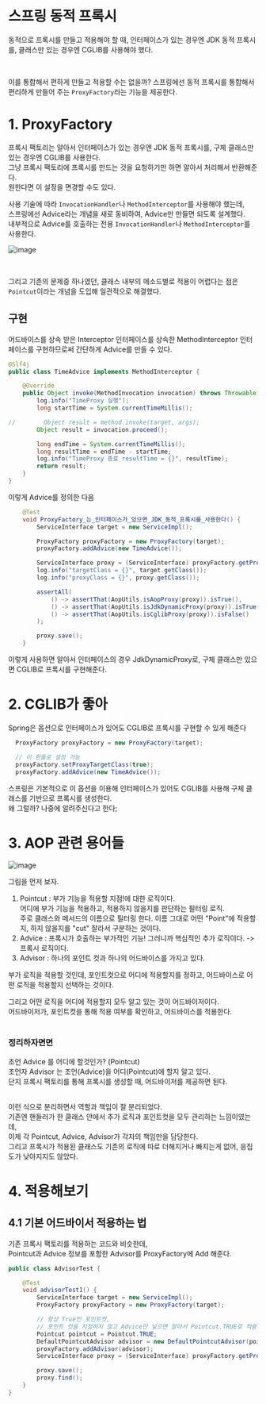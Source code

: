 # 스프링 동적 프록시
동적으로 프록시를 만들고 적용해야 할 때,
인터페이스가 있는 경우엔 JDK 동적 프록시를, 클래스만 있는 경우엔 CGLIB를 사용해야 했다.

<br>

이를 통합해서 편하게 만들고 적용할 수는 없을까?
스프링에선 동적 프록시를 통합해서 편리하게 만들어 주는 `ProxyFactory`라는 기능을 제공한다.


# 1. ProxyFactory

프록시 팩토리는 알아서 인터페이스가 있는 경우엔 JDK 동적 프록시를, 구체 클래스만 있는 경우엔 CGLIB를 사용한다. <Br>
그냥 프록시 팩토리에 프록시를 만드는 것을 요청하기만 하면 알아서 처리해서 반환해준다. <Br>
원한다면 이 설정을 면경할 수도 있다. <Br>

사용 기술에 따라 `InvocationHandler`나 `MethodInterceptor`를 사용해야 했는데, <br>
스프링에선 Advice라는 개념을 새로 동비하여, Advice만 만들면 되도록 설계했다. <Br>
내부적으로 Advice를 호출하는 전용 `InvocationHandler`나 `MethodInterceptor`를 사용한다.

![image](https://github.com/binary-ho/spring-advanced/assets/71186266/4dbf594c-a8de-4e33-94ae-5e66f0f27a93)

<br>

그리고 기존의 문제중 하나였던, 클래스 내부의 메소드별로 적용이 어렵다는 점은 `Pointcut`이라는 개념을 도입해 일관적으로 해결했다.

## 구현

어드바이스를 상속 받은 Interceptor 인터페이스를 상속한 MethodInterceptor 인터페이스를 구현하므로써 간단하게 Advice를 만들 수 있다.

```java
@Slf4j
public class TimeAdvice implements MethodInterceptor {

    @Override
    public Object invoke(MethodInvocation invocation) throws Throwable {
        log.info("TimeProxy 실행");
        long startTime = System.currentTimeMillis();

//        Object result = method.invoke(target, args);
        Object result = invocation.proceed();

        long endTime = System.currentTimeMillis();
        long resultTime = endTime - startTime;
        log.info("TimeProxy 종료 resultTime = {}", resultTime);
        return result;
    }
}
```
이렇게 Advice를 정의한 다음

```java
    @Test
    void ProxyFactory_는_인터페이스가_있으면_JDK_동적_프록시를_사용한다() {
        ServiceInterface target = new ServiceImpl();

        ProxyFactory proxyFactory = new ProxyFactory(target);
        proxyFactory.addAdvice(new TimeAdvice());

        ServiceInterface proxy = (ServiceInterface) proxyFactory.getProxy();
        log.info("targetClass = {}", target.getClass());
        log.info("proxyClass = {}", proxy.getClass());

        assertAll(
            () -> assertThat(AopUtils.isAopProxy(proxy)).isTrue(),
            () -> assertThat(AopUtils.isJdkDynamicProxy(proxy)).isTrue(),
            () -> assertThat(AopUtils.isCglibProxy(proxy)).isFalse()
        );

        proxy.save();
    }
```

이렇게 사용하면 알아서 인터페이스의 경우 JdkDynamicProxy로, 구체 클래스만 있으면 CGLIB로 프록시를 구현해준다. <Br>

# 2. CGLIB가 좋아

Spring은 옵션으로 인터페이스가 있어도 CGLIB로 프록시를 구현할 수 있게 해준다 <Br>


```java
  ProxyFactory proxyFactory = new ProxyFactory(target);

  // 이 한줄로 설정 가능
  proxyFactory.setProxyTargetClass(true);
  proxyFactory.addAdvice(new TimeAdvice());
```

스프링은 기본적으로 이 옵션을 이용해 인터페이스가 있어도 CGLIB를 사용해 구체 클래스를 기반으로 프록시를 생성한다. <br>
왜 그럴까? 나중에 알려주신다고 한다; <br>

# 3. AOP 관련 용어들

![image](https://github.com/binary-ho/TIL-public/assets/71186266/436df7eb-63a3-40c2-a5a5-0912915c3f90)

그림을 먼저 보자.

1. Pointcut : 부가 기능을 적용할 지점!에 대한 로직이다. <Br> 어디에 부가 기능을 적용하고, 적용하지 않을지를 판단하는 필터링 로직. <br> 주로 클래스와 메서드의 이름으로 필터링 한다. 이름 그대로 어떤 "Point"에 적용할지, 하지 않을지를 "cut" 잘라서 구분하는 것이다.
2. Advice : 프록시가 호출하는 부가적인 기능! 그러니까 핵심적인 추가 로직이다. -> 프록시 로직이다.
3. Advisor : 하나의 포인트 컷과 하나의 어드바이스를 가지고 있다.

부가 로직을 적용할 것인데, 포인트컷으로 어디에 적용할지를 정하고,
어드바이스로 어떤 로직을 적용할지 선택하는 것이다. <Br>

그리고 어떤 로직을 어디에 적용할지 모두 알고 있는 것이 어드바이저이다. <br>
어드바이저가, 포인트컷을 통해 적용 여부를 확인하고, 어드바이스를 적용한다. <br> <br>

### 정리하자면면
조언 Advice 를 어디에 할것인가? (Pointcut) <br>
조언자 Advisor 는 조언(Advice)을 어디(Pointcut)에 할지 알고 있다. <br>
단지 프록시 팩토리를 통해 프록시를 생성할 때, 어드바이저를 제공하면 된다. <br> <br>


이런 식으로 분리하면서 역할과 책임이 잘 분리되었다. <br>
기존엔 핸들러가 한 클래스 안에서 추가 로직과 포인트컷을 모두 관리하는 느낌이였는데, <br>
이제 각 Pointcut, Advice, Advisor가 각자의 책임만을 담당한다. <br>
그리고 프록시가 적용된 클래스도 기존의 로직에 따로 더해지거나 빠지는게 없어, 응집도가 낮아지지도 않았다. <br>


# 4. 적용해보기
## 4.1 기본 어드바이서 적용하는 법
기존 프록시 팩토리를 적용하는 코드와 비슷한데, <Br>
Pointcut과 Advice 정보를 포함한 Advisor를 ProxyFactory에 Add 해준다. <br>

```java
public class AdvisorTest {

    @Test
    void advisorTest1() {
        ServiceInterface target = new ServiceImpl();
        ProxyFactory proxyFactory = new ProxyFactory(target);

        // 항상 True인 포인트컷,
        // 포인트 컷을 지정하지 않고 Advice만 넣으면 알아서 Pointcut.TRUE로 적용된다.
        Pointcut pointcut = Pointcut.TRUE;
        DefaultPointcutAdvisor advisor = new DefaultPointcutAdvisor(pointcut, new TimeAdvice());  // 기본 어드바이서
        proxyFactory.addAdvisor(advisor);
        ServiceInterface proxy = (ServiceInterface) proxyFactory.getProxy();

        proxy.save();
        proxy.find();
    }
}
```
